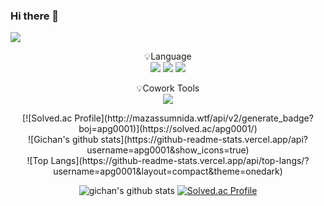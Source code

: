 ### Hi there 👋

<!--
**apg0001/apg0001** is a ✨ _special_ ✨ repository because its `README.md` (this file) appears on your GitHub profile.

Here are some ideas to get you started:

- 🔭 I’m currently working on ...
- 🌱 I’m currently learning ...
- 👯 I’m looking to collaborate on ...
- 🤔 I’m looking for help with ...
- 💬 Ask me about ...
- 📫 How to reach me: ...
- 😄 Pronouns: ...
- ⚡ Fun fact: ...
-->

<a href="https://blog.naver.com/codingramen" target="_blank"><img src="https://img.shields.io/badge/BLOG-282828?style=flat-square&logo=Notion&logoColor=white"/></a>

<p align="center" display="inline-block">
    💡Language <br>
    <img src="https://img.shields.io/badge/c-3776AB?style=for-the-badge&logo=c&logoColor=white">
    <img src="https://img.shields.io/badge/cplusplus-3776AB?style=for-the-badge&logo=cplusplus&logoColor=white">
    <img src="https://img.shields.io/badge/python-3776AB?style=for-the-badge&logo=python&logoColor=white">
</p>

<p align="center" display="inline-block">
    💡Cowork Tools <br>
    <img src="https://img.shields.io/badge/Github-000000?style=for-the-badge&logo=github&logoColor=white">
</p>

<div align="center">
[![Solved.ac Profile](http://mazassumnida.wtf/api/v2/generate_badge?boj=apg0001)](https://solved.ac/apg0001/)
</div>

<div align="center">
![Gichan's github stats](https://github-readme-stats.vercel.app/api?username=apg0001&show_icons=true)
</div>

<div align="center">
![Top Langs](https://github-readme-stats.vercel.app/api/top-langs/?username=apg0001&layout=compact&theme=onedark)
</div>

<div align="center">

![gichan's github stats](https://github-readme-stats.vercel.app/api?username=apg0001&show_icons=true)
[![Solved.ac Profile](http://mazassumnida.wtf/api/v2/generate_badge?boj=apg0001)](https://solved.ac/apg0001/)
    
</div>

